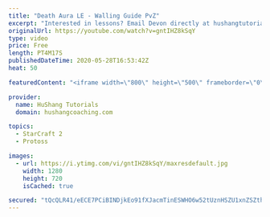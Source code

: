 ```yaml
---
title: "Death Aura LE - Walling Guide PvZ"
excerpt: "Interested in lessons? Email Devon directly at hushangtutorials@outlook.com ------------------------------------------------------------------------------------------------------- Want to support HuShang Tutorials directly? Patreon is a website where you can contribute a monthly donation that will help"
originalUrl: https://youtube.com/watch?v=gntIHZ8kSqY
type: video
price: Free
length: PT4M17S
publishedDateTime: 2020-05-28T16:53:42Z
heat: 50

featuredContent: "<iframe width=\"800\" height=\"500\" frameborder=\"0\" src=\"https://www.youtube.com/embed/gntIHZ8kSqY\" allow=\"accelerometer; autoplay; encrypted-media; gyroscope; picture-in-picture\" allowfullscreen></iframe>"

provider:
  name: HuShang Tutorials
  domain: hushangcoaching.com

topics:
  - StarCraft 2
  - Protoss

images:
  - url: https://i.ytimg.com/vi/gntIHZ8kSqY/maxresdefault.jpg
    width: 1280
    height: 720
    isCached: true

secured: "tQcQLR41/eECE7PCiBINDjkEo91fXJacmTinESWHO6w52tUznHSZU1xnZSZthTidKkbyFz8VWHa08VWSWjqSe0DdqmQIFjed1iAAlb0tTBcgGCTBW+QW1VzlJFgTjLRCxBwHrFJYbZTaaSkrMcf2psBmD2PABW8wwD9fmkvxvjEoOaVUagwvVj3HSlAxg2jtBzYv50AVDj/AvdBt5hDdSU9AlS86urqZRb2NlA36ROTdBaWcmuMx4rdqQS3ueiruvwMSEWAejRbL++J9+tNpSDV49GpByU+/cZDHbZldPa92r1ULD4wpBpJ0I4qHthmTc6SEk24luZdL4wq+b6PPvpUOevwe7N5fMen2b27Fq6j0RA1c1zsLhKGqJL1FvSYnNeEi8CIx0NpZWammhyUcoIKwZG3iOl3jl2XH8lqSvJI=;M2J0RYaARB5TCavV8IsTig=="
---
```


